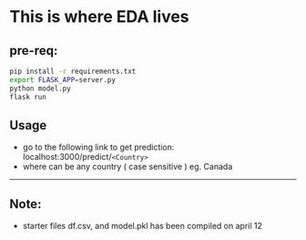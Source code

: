 # This is where EDA lives

## pre-req:

```bash
pip install -r requirements.txt
export FLASK_APP=server.py 
python model.py
flask run 
```

## Usage
- go to the following link to get prediction: localhost:3000/predict/`<Country>`
- where <Country> can be any country ( case sensitive ) eg. Canada

---

## Note:
- starter files df.csv, and model.pkl has been compiled on april 12

